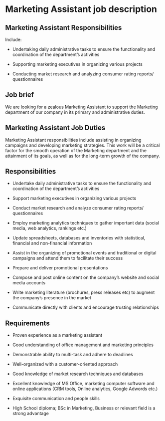 # Marketing Assistant job description


## Marketing Assistant Responsibilities

Include:

* Undertaking daily administrative tasks to ensure the functionality and coordination of the department’s activities

* Supporting marketing executives in organizing various projects

* Conducting market research and analyzing consumer rating reports/ questionnaires


## Job brief

We are looking for a zealous Marketing Assistant to support the Marketing department of our company in its primary and administrative duties.


## Marketing Assistant Job Duties
Marketing Assistant responsibilities include assisting in organizing campaigns and developing marketing strategies.
This work will be a critical factor for the smooth operation of the Marketing department and the attainment of its goals, as well as for the long-term growth of the company.


## Responsibilities

* Undertake daily administrative tasks to ensure the functionality and coordination of the department’s activities

* Support marketing executives in organizing various projects

* Conduct market research and analyze consumer rating reports/ questionnaires

* Employ marketing analytics techniques to gather important data (social media, web analytics, rankings etc.)

* Update spreadsheets, databases and inventories with statistical, financial and non-financial information

* Assist in the organizing of promotional events and traditional or digital campaigns and attend them to facilitate their success

* Prepare and deliver promotional presentations

* Compose and post online content on the company’s website and social media accounts

* Write marketing literature (brochures, press releases etc) to augment the company’s presence in the market

* Communicate directly with clients and encourage trusting relationships


## Requirements

* Proven experience as a marketing assistant

* Good understanding of office management and marketing principles

* Demonstrable ability to multi-task and adhere to deadlines

* Well-organized with a customer-oriented approach

* Good knowledge of market research techniques and databases

* Excellent knowledge of MS Office, marketing computer software and online applications (CRM tools, Online analytics, Google Adwords etc.)

* Exquisite communication and people skills

* High School diploma; BSc in Marketing, Business or relevant field is a strong advantage
